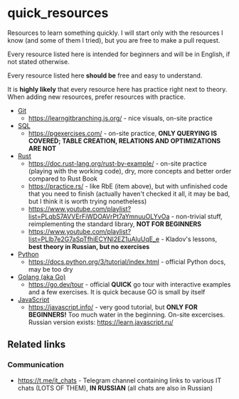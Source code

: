 # quick_resources
Resources to learn something quickly. I will start only with the resources I know (and some of them I tried), but you are free to make a pull request.

Every resource listed here is intended for beginners and will be in English, if not stated otherwise.

Every resource listed here **should be** free and easy to understand.

It is **highly likely** that every resource here has practice right next to theory. When adding new resources, prefer resources with practice.

* [Git](https://git-scm.com/)
    + https://learngitbranching.js.org/ - nice visuals, on-site practice
* [SQL](https://en.wikipedia.org/wiki/SQL)
    + https://pgexercises.com/ - on-site practice, **ONLY QUERYING IS COVERED; TABLE CREATION, RELATIONS AND OPTIMIZATIONS ARE NOT**
* [Rust](https://www.rust-lang.org/)
    + https://doc.rust-lang.org/rust-by-example/ - on-site practice (playing with the working code), dry, more concepts and better order compared to Rust Book
    + https://practice.rs/ - like RbE (item above), but with unfinished code that you need to finish (actually haven't checked it all, it may be bad, but I think it is worth trying nonetheless)
    + https://www.youtube.com/playlist?list=PLqbS7AVVErFiWDOAVrPt7aYmnuuOLYvOa - non-trivial stuff, reimplementing the standard library, **NOT FOR BEGINNERS**
    + https://www.youtube.com/playlist?list=PLlb7e2G7aSpTfhiECYNI2EZ1uAluUqE_e - Kladov's lessons, **best theory in Russian, but no exercises**
* [Python](https://www.python.org/)
    + https://docs.python.org/3/tutorial/index.html - official Python docs, may be too dry
* [Golang (aka Go)](https://go.dev/)
    + https://go.dev/tour - official **QUICK** go tour with interactive examples and a few exercises. It is quick because GO is small by itself
* [JavaScript](https://en.wikipedia.org/wiki/JavaScript)
    + https://javascript.info/ - very good tutorial, but **ONLY FOR BEGINNERS!** Too much water in the beginning. On-site excercises. Russian version exists: https://learn.javascript.ru/

## Related links
### Communication
* https://t.me/it_chats - Telegram channel containing links to various IT chats (LOTS OF THEM), **IN RUSSIAN** (all chats are also in Russian)
